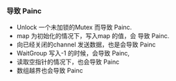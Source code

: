 ### 导致 Painc
- Unlock 一个未加锁的Mutex 而导致 Painc.
- map 为初始化的情况下，写入map 的值，会 导致 Painc.
- 向已经关闭的channel 发送数据，也是会导致 Painc
- WaitGroup 写入-1 的时候，会导致 Painc, 
- 读取空指针的情况下，也会导致 Painc
- 数组越界也会导致 Painc